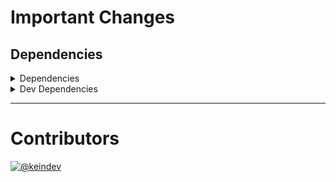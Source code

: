 # Important Changes

## Dependencies

<details>
<summary>Dependencies</summary>

- Changed **[package-json-helper](https://www.npmjs.com/package/package-json-helper)** from `^4.0.0` to `^4.0.1`
- Changed **[tasktree-cli](https://www.npmjs.com/package/tasktree-cli)** from `^6.0.0` to `^6.0.1`

</details>

<details>
<summary>Dev Dependencies</summary>

- Changed **[@tagproject/ts-package-shared-config](https://www.npmjs.com/package/@tagproject/ts-package-shared-config)** from `^6.4.0` to `^6.4.1`
- Changed **[@typescript-eslint/eslint-plugin](https://www.npmjs.com/package/@typescript-eslint/eslint-plugin)** from `^5.9.0` to `^5.9.1`
- Changed **[@typescript-eslint/parser](https://www.npmjs.com/package/@typescript-eslint/parser)** from `^5.9.0` to `^5.9.1`
- Changed **[changelog-guru](https://www.npmjs.com/package/changelog-guru)** from `3.0.2` to `4.0.1`
- Changed **[cspell](https://www.npmjs.com/package/cspell)** from `^5.15.1` to `^5.15.2`
- Changed **[eslint](https://www.npmjs.com/package/eslint)** from `^8.6.0` to `^8.7.0`
- Changed **[eslint-plugin-jest](https://www.npmjs.com/package/eslint-plugin-jest)** from `^25.3.4` to `^25.7.0`
- Changed **[figma-portal](https://www.npmjs.com/package/figma-portal)** from `^0.10.1` to `^0.10.2`
- Changed **[ghinfo](https://www.npmjs.com/package/ghinfo)** from `^3.0.1` to `^3.0.2`
- Changed **[ts-jest](https://www.npmjs.com/package/ts-jest)** from `^27.1.2` to `^27.1.3`

</details>

---

# Contributors

[![@keindev](https://avatars.githubusercontent.com/u/4527292?v=4&s=40)](https://github.com/keindev)
